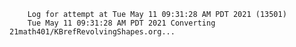         Log for attempt at Tue May 11 09:31:28 AM PDT 2021 (13501)
        Tue May 11 09:31:28 AM PDT 2021 Converting 21math401/KBrefRevolvingShapes.org...
